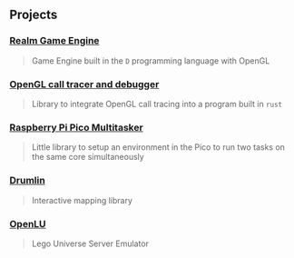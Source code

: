 ## Projects

### [Realm Game Engine](/projects/realm.html)

> Game Engine built in the `D` programming language with OpenGL

### [OpenGL call tracer and debugger](/projects/gltrace.html)

> Library to integrate OpenGL call tracing into a program built in `rust`

### [Raspberry Pi Pico Multitasker](/projects/pico_mt.html)

> Little library to setup an environment in the Pico to run two tasks on the same core simultaneously

### [Drumlin](/projects/drumlin.html)

> Interactive mapping library

### [OpenLU](/projects/openlu.html)

> Lego Universe Server Emulator